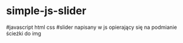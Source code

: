 # simple-js-slider
#javascript html css
#slider napisany w js opierający się na podmianie ścieżki do img
